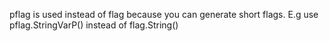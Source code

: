 pflag is used instead of flag because you can generate short flags.
E.g use pflag.StringVarP() instead  of flag.String()
